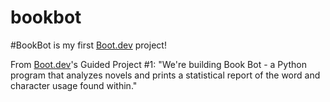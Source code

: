 # bookbot

#BookBot is my first [Boot.dev](https://www.boot.dev) project!

From [Boot.dev](https://www.boot.dev/courses/build-personal-project-1)'s Guided Project #1: "We're building Book Bot - a Python program that analyzes novels and prints a statistical report of the word and character usage found within."
